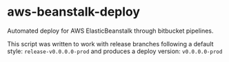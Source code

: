 # aws-beanstalk-deploy
Automated deploy for AWS ElasticBeanstalk through bitbucket pipelines.

This script was written to work with release branches following a default style: `release-v0.0.0.0-prod` and produces a deploy version: `v0.0.0.0-prod`

